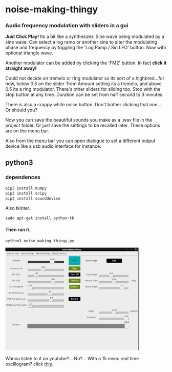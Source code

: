 # noise-making-thingy

### Audio frequency modulation with sliders in a gui

**Just Click Play!**
Its a bit like a synthesizer.
Sine wave being modulated by a sine wave. Can select a log ramp or another sine to alter the modulating phase and frequency by toggling the
'Log Ramp / Sin LFO' button.
Now with optional triangle wave.

Another modulator can be added by clicking the 'FM2' button. In fact **click it straight away!**

Could not decide on tremelo or ring modulator so its sort of a highbred...for now,
below 0.5 on the slider Trem Amount setting its a tremelo, and above 0.5 its a ring modulator.
There's other sliders for sliding too.
Stop with the stop button at any time. Duration can be set from half second to 3 minutes.

There is also a crappy white noise button. Don't bother clicking that one... Or should you?

Now you can save the beautiful sounds you make as a .wav file in the project folder.
Or just save the settings to be recalled later. These options are on the menu bar.

Also from the menu bar you can open dialogue to set a different output device like
a usb audio interface for instance.

## python3

### dependences

```
pip3 install numpy
pip3 install scipy
pip3 install sounddevice
```
Also tkinter.

```
sudo apt-get install python-tk
```

#### Then run it.

```
python3 noise_making_thingy.py
```

![nmt-screenshot](images/nmt-pic.jpg)

Wanna listen to it on youtube?... No?...
With  a 15 msec real time oscillogram? click [this](https://youtu.be/YvmN32klURU).
